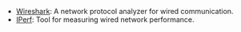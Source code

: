 - [Wireshark](https://www.wireshark.org/): A network protocol analyzer for wired communication.
- [IPerf](https://iperf.fr/): Tool for measuring wired network performance.

